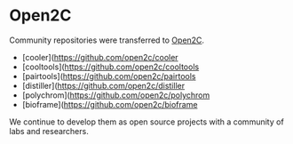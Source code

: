 # Open2C

Community repositories were transferred to [Open2C](https://github.com/open2c).

* [cooler](https://github.com/open2c/cooler
* [cooltools](https://github.com/open2c/cooltools
* [pairtools](https://github.com/open2c/pairtools
* [distiller](https://github.com/open2c/distiller
* [polychrom](https://github.com/open2c/polychrom
* [bioframe](https://github.com/open2c/bioframe

We continue to develop them as open source projects with a community of labs and researchers. 
